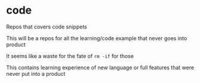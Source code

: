 # code
Repos that covers code snippets

This will be a repos for all the learning/code example that never goes into product

It seems like a waste for the fate of `rm -if` for those

This contains learning experience of new language or full features that were never put into a product
